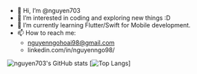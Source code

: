 - 👋 Hi, I’m @nguyen703
- 👀 I’m interested in coding and exploring new things :D
- 🌱 I’m currently learning Flutter/Swift for Mobile development.
- 📫 How to reach me:
  + nguyenngohoai98@gmail.com
  + linkedin.com/in/nguyenngo98/

![nguyen703's GitHub stats](https://github-readme-stats.vercel.app/api?username=nguyen703&show_icons=true&theme=radical)
[![Top Langs](https://github-readme-stats.vercel.app/api/top-langs/?username=nguyen703&layout=compact)]
